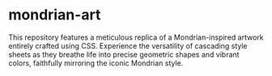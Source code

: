 # mondrian-art
This repository features a meticulous replica of a Mondrian-inspired artwork entirely crafted using CSS. Experience the versatility of cascading style sheets as they breathe life into precise geometric shapes and vibrant colors, faithfully mirroring the iconic Mondrian style.
